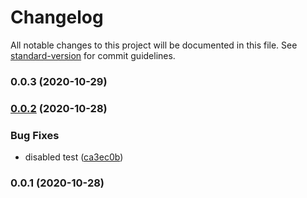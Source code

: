 # Changelog

All notable changes to this project will be documented in this file. See [standard-version](https://github.com/conventional-changelog/standard-version) for commit guidelines.

### 0.0.3 (2020-10-29)

### [0.0.2](https://github.com/stermi/cdk-website/compare/v0.0.1...v0.0.2) (2020-10-28)


### Bug Fixes

* disabled test ([ca3ec0b](https://github.com/stermi/cdk-website/commit/ca3ec0b1081af04c642d6467d93bd99d05232d3e))

### 0.0.1 (2020-10-28)
